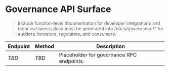# Governance API Surface

> Include function-level documentation for developer integrations and technical specs; docs must be generated into /docs/governance/* for auditors, investors, regulators, and consumers.

| Endpoint | Method | Description |
| --- | --- | --- |
| _TBD_ | _TBD_ | Placeholder for governance RPC endpoints. |
